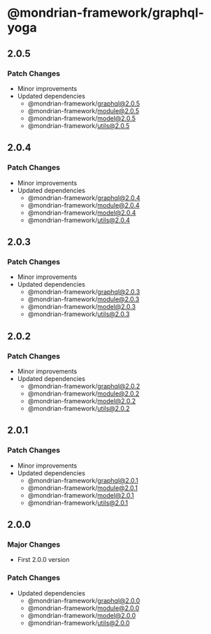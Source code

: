 # @mondrian-framework/graphql-yoga

## 2.0.5

### Patch Changes

- Minor improvements
- Updated dependencies
  - @mondrian-framework/graphql@2.0.5
  - @mondrian-framework/module@2.0.5
  - @mondrian-framework/model@2.0.5
  - @mondrian-framework/utils@2.0.5

## 2.0.4

### Patch Changes

- Minor improvements
- Updated dependencies
  - @mondrian-framework/graphql@2.0.4
  - @mondrian-framework/module@2.0.4
  - @mondrian-framework/model@2.0.4
  - @mondrian-framework/utils@2.0.4

## 2.0.3

### Patch Changes

- Minor improvements
- Updated dependencies
  - @mondrian-framework/graphql@2.0.3
  - @mondrian-framework/module@2.0.3
  - @mondrian-framework/model@2.0.3
  - @mondrian-framework/utils@2.0.3

## 2.0.2

### Patch Changes

- Minor improvements
- Updated dependencies
  - @mondrian-framework/graphql@2.0.2
  - @mondrian-framework/module@2.0.2
  - @mondrian-framework/model@2.0.2
  - @mondrian-framework/utils@2.0.2

## 2.0.1

### Patch Changes

- Minor improvements
- Updated dependencies
  - @mondrian-framework/graphql@2.0.1
  - @mondrian-framework/module@2.0.1
  - @mondrian-framework/model@2.0.1
  - @mondrian-framework/utils@2.0.1

## 2.0.0

### Major Changes

- First 2.0.0 version

### Patch Changes

- Updated dependencies
  - @mondrian-framework/graphql@2.0.0
  - @mondrian-framework/module@2.0.0
  - @mondrian-framework/model@2.0.0
  - @mondrian-framework/utils@2.0.0
